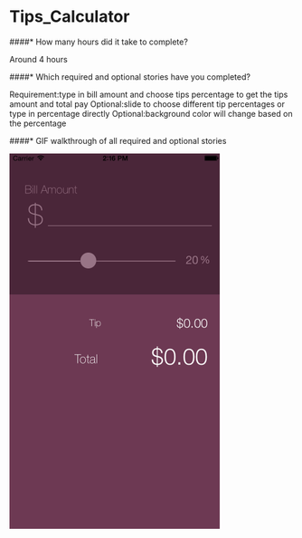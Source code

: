 Tips_Calculator
===============
####* How many hours did it take to complete?

Around 4 hours

####* Which required and optional stories have you completed?
 
Requirement:type in bill amount and choose tips percentage to get the tips amount and total pay
Optional:slide to choose different tip percentages or type in percentage directly
Optional:background color will change based on the percentage

####* GIF walkthrough of all required and optional stories

![Demo](https://raw.githubusercontent.com/xixihalu/Tips_Calculator/master/Demo.gif)
